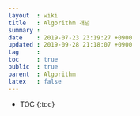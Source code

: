 ```yaml
---
layout  : wiki
title   : Algorithm 개념
summary : 
date    : 2019-07-23 23:19:27 +0900
updated : 2019-09-28 21:18:07 +0900
tag     : 
toc     : true
public  : true
parent  : Algorithm
latex   : false
---
```

* TOC
{:toc}

# 
